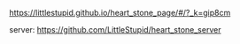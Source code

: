 https://littlestupid.github.io/heart_stone_page/#/?_k=gip8cm

server: https://github.com/LittleStupid/heart_stone_server

